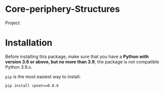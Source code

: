 # Core-periphery-Structures

Project

# Installation

Before installing this package, make sure that you have a **Python with version 3.6 or above, but no more than 3.9**, the package is not compatible Python 3.9.x.

`pip` is the most easiest way to install:

```bash
pip install cpnet==0.0.6
```
